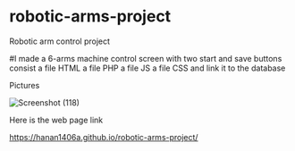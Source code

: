 # robotic-arms-project
Robotic arm control project

#I made a 6-arms machine control screen with two start and save buttons
consist
a file HTML
a file PHP
a file JS
a file CSS
and link it to the database

Pictures

![Screenshot (118)](https://user-images.githubusercontent.com/79018707/123358339-fa2adb00-d573-11eb-9e35-28c21e87efb4.png)




Here is the web page link

https://hanan1406a.github.io/robotic-arms-project/



